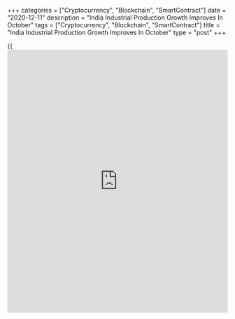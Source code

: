 +++
categories = ["Cryptocurrency", "Blockchain", "SmartContract"]
date = "2020-12-11"
description = "India Industrial Production Growth Improves In October"
tags = ["Cryptocurrency", "Blockchain", "SmartContract"]
title = "India Industrial Production Growth Improves In October"
type = "post"
+++

{{<iframe id="large-banner" src="https://www.bounty.group/#slide=28.0" width="100%" height="600" scrolling="no" style="border: 0px solid rgb(216, 221, 230); border-radius: 3px;">}}

India's industrial production growth accelerated more than expected in
October, data from the National Statistical Office revealed on Friday.

Industrial output expanded 3.6 percent on a yearly basis in October,
following a revised 0.5 percent increase in September.

This was also faster than the economists' forecast of +1.1 percent. In
the same period last year, production had decreased 6.6 percent.

The annual growth was driven by an 11.2 percent rise in electricity
output and the 3.5 percent increase in manufacturing output. At the same
time, mining output was down 1.5 percent.

During April to October, industrial production decreased 17.5 percent
from the same period last year.

For comments and feedback [contact](https://www.playgroundfx.com/contact/): editorial@rtt[news](https://www.letsplayfx.com/blog/forex-news-website/).com

[Economic News][1]

 **What parts of the world are seeing the best (and worst) economic
performances lately? Click[here][2] to check out our [Econ Scorecard][2]
and find out! See up-to-the-moment [ranking](https://www.playgroundfx.com/blog/crypto-exchange-ranking/)s for the best and worst
performers in [GDP][3], [unemployment rate][4], [inflation][5] and much
more.**

   1. www.rtt[news](https://www.letsplayfx.com/blog/forex-news-website/).com/Content/EconomicNews.aspx
   2. www.rtt[news](https://www.letsplayfx.com/blog/forex-news-website/).com/economic-scorecard/world-rank/retail-sales/highest-performance.aspx
   3. www.rtt[news](https://www.letsplayfx.com/blog/forex-news-website/).com/economic-scorecard/world-rank/GDP/highest-performance.aspx
   4. www.rtt[news](https://www.letsplayfx.com/blog/forex-news-website/).com/economic-scorecard/world-rank/unemployment-rate/lowest-performance.aspx
   5. www.rtt[news](https://www.letsplayfx.com/blog/forex-news-website/).com/economic-scorecard/world-rank/CPI/highest-performance.aspx